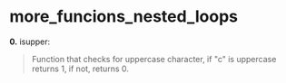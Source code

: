 # more_funcions_nested_loops
**0.** isupper:
> Function that checks for uppercase character, if "c" is uppercase returns 1, if not, returns 0.
